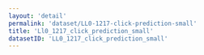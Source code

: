 ```yaml
---
layout: 'detail'
permalink: 'dataset/LL0-1217-click-prediction-small'
title: 'Ll0_1217_click_prediction_small'
datasetID: 'LL0_1217_click_prediction_small'
---
```

